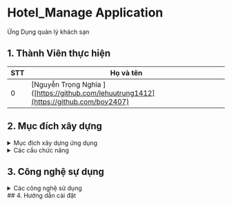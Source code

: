 # Hotel_Manage Application
Ứng Dụng quản lý khách sạn
## 1. Thành Viên thực hiện
| STT |  Họ và tên                                                 
| --- | ------------------------------------------------------------------ | 
| 0   |  [Nguyễn Trọng Nghĩa ]([https://github.com/lehuutrung1412](https://github.com/boy2407)    
## 2. Mục đích xây dựng

<details>
  <summary>Mục đích xây dựng ứng dụng</summary>

- Hiện nay, việc kinh doanh khách sạn là một trong những ngành tạo ra nhiều doanh thu, vì thế số lượng nhân viên cũng tăng theo, công việc của mỗi nhân viên cũng trở nên vấn vả nhiều hơn, việc quản lý qui trình khách sạn bằng phương pháp truyền thống mất nhiều thời gian và công sức của mọi người và việc thường xuyên nhầm lẫn, thiếu sót.
- Sự phản hồi thông tin nhanh chóng, chính xác đối với khách hàng là một điều vô cùng quan trọng, do đó việc chậm trễ cũng như sai xót trong cung cấp thông tin cho khách hang sẽ làm mất uy tín dẫn đến tổn thất doanh thu và thị phần của khác sạn.
- Hàng hoá  và dịch vụ có thể tổn thất nếu như không báo cáo tức thời bởi vì người quản lý cần phải chờ đợi nhân viên cấp dưới thống kê và báo cáo vào cuối tuần hoặc cuối tháng.
</details>

<details>
  <summary>Các cầu chức năng</summary>
  
 - Nhu cầu của quản trị viên
   - Quản lý người dùng
   - Thống kê theo doanh thu phòng
   - Thống kê theo phòng
   - In danh sách đơn vị
- Nhu cầu của người dùng
   - Quản lý đăngk ý thuê phòng
   - Quản lý nhận trả phòng
   - Quản lý hóa đơn
   - Quản lý khách hàng
   - Quản lý dịch vụ
   - Quản lý phòng
</details>

## 3. Công nghệ sự dụng

<details>
  <summary>Các công nghệ sử dụng</summary>
  
- Nền tảng: .Net FrameWork, version 4.7.2
- ORM FrameWork: ADO.NET Entity FrameWork, version 6.0.0
- Hệ quản trị cơ sở dữ liệu: SQL Server
- IDE: Microsoft Visual Studio 2019
</details>
## 4. Hướng dẫn cài đặt



